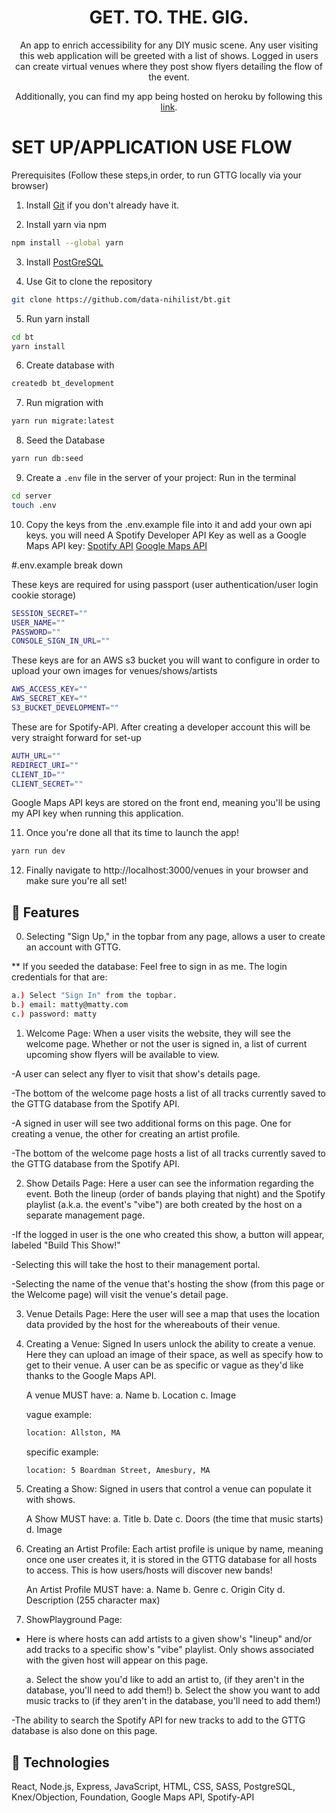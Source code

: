 <div align="center">

# GET. TO. THE. GIG.
An app to enrich accessibility for any DIY music scene.
Any user visiting this web application will be greeted with a list of shows.
Logged in users can create virtual venues where they post show flyers detailing the flow of the event.

Additionally, you can find my app being hosted on heroku by following this <a href="https://get-to-the-gig-9923dd0273ee.herokuapp.com/" target="_blank">link</a>.

</div>

<h1>SET UP/APPLICATION USE FLOW</h1>

<div>

Prerequisites (Follow these steps,in order, to run GTTG locally via your browser)

1. Install <a href="https://git-scm.com/book/en/v2/Getting-Started-First-Time-Git-Setup">Git</a> if you don't already have it.

2. Install yarn via npm

```bash
npm install --global yarn
```

3. Install <a href="https://www.postgresql.org/download/" >PostGreSQL</a>

4. Use Git to clone the repository

```bash
git clone https://github.com/data-nihilist/bt.git
```

5. Run yarn install

```bash
cd bt
yarn install
```

6. Create database with

```bash
createdb bt_development
```

7. Run migration with

```bash
yarn run migrate:latest
```

8. Seed the Database

```bash
yarn run db:seed
```

9. Create a `.env` file in the server of your project:
   Run in the terminal

```bash
cd server
touch .env
```

10. Copy the keys from the .env.example file into it and add your own api keys.
    you will need A Spotify Developer API Key as well as a Google Maps API key:
    <a href="https://developer.spotify.com/">Spotify API</a>
    <a href="https://console.cloud.google.com/google/maps-apis/home">Google Maps API</a>

#.env.example break down

These keys are required for using passport (user authentication/user login cookie storage)

```bash
SESSION_SECRET=""
USER_NAME=""
PASSWORD=""
CONSOLE_SIGN_IN_URL=""
```

These keys are for an AWS s3 bucket you will want to configure in order to upload your own images for venues/shows/artists

```bash
AWS_ACCESS_KEY=""
AWS_SECRET_KEY=""
S3_BUCKET_DEVELOPMENT=""
```

These are for Spotify-API. After creating a developer account this will be very straight forward for set-up

```bash
AUTH_URL=""
REDIRECT_URI=""
CLIENT_ID=""
CLIENT_SECRET=""
```

Google Maps API keys are stored on the front end, meaning you'll be using my API key when running this application.

11. Once you're done all that its time to launch the app!

```bash
yarn run dev
```

12. Finally navigate to http://localhost:3000/venues in your browser and make sure you're all set!


## 🚀 Features

0. Selecting "Sign Up," in the topbar from any page, allows a user to create an account with GTTG.

** If you seeded the database: Feel free to sign in as me. The login credentials for that are:

```bash
a.) Select "Sign In" from the topbar.
b.) email: matty@matty.com
c.) password: matty
```

1. Welcome Page: When a user visits the website, they will see the welcome page. Whether or not the user is signed in, a list of current upcoming show flyers will be available to view.

-A user can select any flyer to visit that show's details page.

-The bottom of the welcome page hosts a list of all tracks currently saved to the GTTG database from the Spotify API.

-A signed in user will see two additional forms on this page. One for creating a venue, the other for creating an artist profile.

-The bottom of the welcome page hosts a list of all tracks currently saved to the GTTG database from the Spotify API.

2. Show Details Page: Here a user can see the information regarding the event. Both the lineup (order of bands playing that night) and the Spotify playlist (a.k.a. the event's "vibe") are both created by the host on a separate management page.

-If the logged in user is the one who created this show, a button will appear, labeled "Build This Show!"

-Selecting this will take the host to their management portal.

-Selecting the name of the venue that's hosting the show (from this page or the Welcome page) will visit the venue's detail page.

3. Venue Details Page: Here the user will see a map that uses the location data provided by the host for the whereabouts of their venue.

4. Creating a Venue:
    Signed In users unlock the ability to create a venue. Here they can upload an image of their space, as well as specify how to get to their venue. A user can be as specific or vague as they'd like thanks to the Google Maps API.

    A venue MUST have:
        a. Name
        b. Location
        c. Image

    vague example:

    ```bash
    location: Allston, MA
    ```

    specific example:

    ```bash
    location: 5 Boardman Street, Amesbury, MA
    ```

5. Creating a Show:
    Signed in users that control a venue can populate it with shows. 

    A Show MUST have:
        a. Title
        b. Date
        c. Doors (the time that music starts)
        d. Image

6. Creating an Artist Profile:
    Each artist profile is unique by name, meaning once one user creates it, it is stored in the GTTG database for all hosts to access. This is how users/hosts will discover new bands!

    An Artist Profile MUST have:
        a. Name
        b. Genre
        c. Origin City
        d. Description (255 character max)

6. ShowPlayground Page:

- Here is where hosts can add artists to a given show's "lineup" and/or add tracks to a specific show's "vibe" playlist. Only shows associated with the given host will appear on this page.

    a. Select the show you'd like to add an artist to, (if they aren't in the database, you'll need to add them!)
    b. Select the show you want to add music tracks to (if they aren't in the database, you'll need to add them!)

-The ability to search the Spotify API for new tracks to add to the GTTG database is also done on this page.

## 🌴 Technologies

React, Node.js, Express, JavaScript, HTML, CSS, SASS, PostgreSQL, Knex/Objection, Foundation, Google Maps API, Spotify-API

</div>